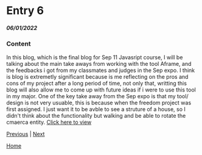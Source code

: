 # Entry 6
##### 06/01/2022

### Content

In this blog, which is the final blog for Sep 11 Javasript course, I will be talking about the main take aways from working with the tool Aframe, and the feedbacks i got from my classmates and judges in the Sep expo. I think is blog is extremetly significant because is me reflecting on the pros and cons of my project after a long period of time, not only that, writting this blog will also allow me to come up with future ideas if i were to use this tool in my major. One of the key take away from the Sep expo is that my tool/ design is not very usuable, this is because when the freedom project was first assigned. I just want it to be avble to see a struture of a house, so I didn't think about the functionality but walking and be able to rotate the cmaerca entity. [Click here to view](https://jianzhengr3591.github.io/A-frame-house/)

[Previous](entry05.md) | [Next](entry07.md)

[Home](../README.md)
